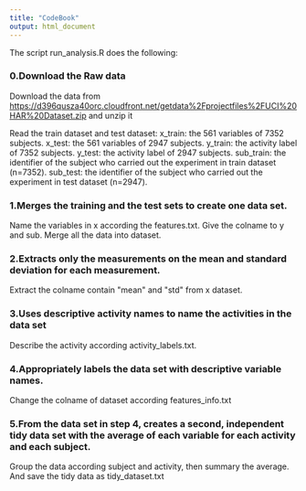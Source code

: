 ```yaml
---
title: "CodeBook"
output: html_document
---
```



The script run_analysis.R does the following:

### 0.Download the Raw data
Download the data from https://d396qusza40orc.cloudfront.net/getdata%2Fprojectfiles%2FUCI%20HAR%20Dataset.zip and unzip it

Read the train dataset and test dataset:
x_train: the 561 variables of 7352 subjects.
x_test: the 561 variables of 2947 subjects.
y_train: the activity label of 7352 subjects.
y_test: the activity label of 2947 subjects.
sub_train: the identifier of the subject who carried out the experiment in train dataset (n=7352).
sub_test: the identifier of the subject who carried out the experiment in test dataset (n=2947).

### 1.Merges the training and the test sets to create one data set.
Name the variables in x according the features.txt. 
Give the colname to y and sub.
Merge all the data into dataset.

### 2.Extracts only the measurements on the mean and standard deviation for each measurement.
Extract the colname contain "mean" and "std" from x dataset.

### 3.Uses descriptive activity names to name the activities in the data set
Describe the activity according activity_labels.txt.

### 4.Appropriately labels the data set with descriptive variable names.
Change the colname of dataset according features_info.txt

### 5.From the data set in step 4, creates a second, independent tidy data set with the average of each variable for each activity and each subject.
Group the data according subject and activity, then summary the average.
And save the tidy data as tidy_dataset.txt


